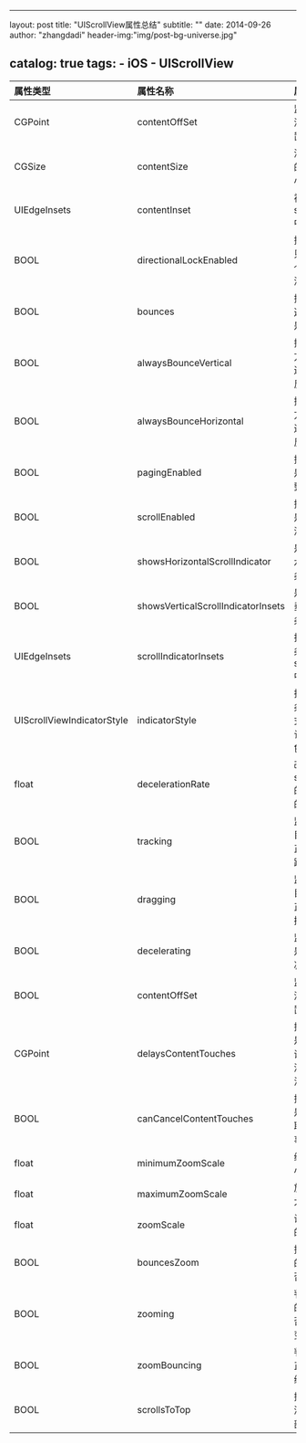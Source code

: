 

---
layout:     post
title:      "UIScrollView属性总结"
subtitle:   ""
date:       2014-09-26
author:     "zhangdadi"
header-img:"img/post-bg-universe.jpg"

catalog: true
tags:
    - iOS
    - UIScrollView
---


属性类型 | 属性名称 | 属性作用
:------------ | :------------- | :------------
CGPoint | contentOffSet  | 监控目前滚动的位置
CGSize | contentSize  | 滚动范围的尺寸大小
UIEdgeInsets | contentInset  | 视图在scrollView中的位置
BOOL | directionalLockEnabled  | 控件是否只能在一个方向上滚动
BOOL | bounces  | 控制控件遇到边框是否反弹
BOOL | alwaysBounceVertical  | 控制垂直方向遇到边框是否反弹
BOOL | alwaysBounceHorizontal  | 控制水平方向遇到边框是否反弹
BOOL | pagingEnabled  | 控制控件是否能够整页滚动
BOOL | scrollEnabled  | 控制控件是否能够滚动
BOOL | showsHorizontalScrollIndicator  | 是否显示水平滚动条
BOOL | showsVerticalScrollIndicatorInsets  | 是否显示垂直滚动条
UIEdgeInsets | scrollIndicatorInsets  | 指定滚动条在scrollView中的位置
UIScrollViewIndicatorStyle | indicatorStyle  | 指定滚动条的样式，有默认，黑色，白色
float | decelerationRate  | 改变scrollView的减速点的位置
BOOL | tracking  | 监控当前目标是否正在被跟踪
BOOL | dragging  | 监控当前目标是否正在被拖拽
BOOL | decelerating  | 监控目标是否正在减速
BOOL | contentOffSet  | 监控目前滚动的位置
CGPoint | delaysContentTouches  | 控制视图是否延时调用开始滚动的方法
BOOL | canCancelContentTouches  | 控制控件是否接触取消touch事件
float | minimumZoomScale  | 缩小的最小比例
float | maximumZoomScale  | 放大的最大比例
float | zoomScale  | 设置变化的比例
BOOL | bouncesZoom  | 控制缩放的时候是否会反弹
BOOL | zooming  | 判断控件的大小是否正在改变
BOOL | zoomBouncing  | 判断是否正在进行缩放反弹
BOOL | scrollsToTop  | 控制控件滚动到顶部
